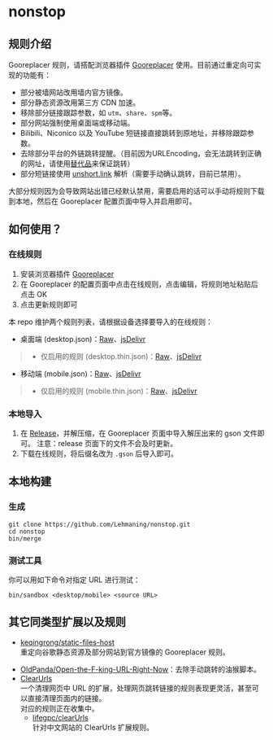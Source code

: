 # nonstop
## 规则介绍
Gooreplacer 规则，请搭配浏览器插件 [Gooreplacer](https://github.com/jiacai2050/gooreplacer) 使用。目前通过重定向可实现的功能有：

* 部分被墙网站改用墙内官方镜像。
* 部分静态资源改用第三方 CDN 加速。
* 移除部分链接跟踪参数，如 ```utm```、```share```、```spm```等。
* 部分网站强制使用桌面端或移动端。
* Bilibili、Niconico 以及 YouTube 短链接直接跳转到原地址，并移除跟踪参数。
* 去除部分平台的外链跳转提醒。（目前因为URLEncoding，会无法跳转到正确的网址，请使用[替代品](https://github.com/OldPanda/Open-the-F-king-URL-Right-Now)来保证跳转）
* 部分短链接使用 [unshort.link](https://unshort.link) 解析（需要手动确认跳转，目前已禁用）。

大部分规则因为会导致网站出错已经默认禁用，需要启用的话可以手动将规则下载到本地，然后在 Gooreplacer 配置页面中导入并启用即可。



## 如何使用？
### 在线规则
1. 安装浏览器插件 [Gooreplacer](https://github.com/jiacai2050/gooreplacer)
2. 在 Gooreplacer 的配置页面中点击在线规则，点击编辑，将规则地址粘贴后点击 OK
3. 点击更新规则即可

本 repo 维护两个规则列表，请根据设备选择要导入的在线规则：

* 桌面端 (desktop.json)：[Raw](https://github.com/Lehmaning/nonstop/raw/master/desktop.json)、[jsDelivr](https://fastly.jsdelivr.net/gh/Lehmaning/nonstop/desktop.json)
>* 仅启用的规则 (desktop.thin.json)：[Raw](https://github.com/Lehmaning/nonstop/raw/master/desktop.thin.json)、[jsDelivr](https://fastly.jsdelivr.net/gh/Lehmaning/nonstop/desktop.thin.json)
* 移动端 (mobile.json)：[Raw](https://github.com/Lehmaning/nonstop/raw/master/mobile.json)、[jsDelivr](https://fastly.jsdelivr.net/gh/Lehmaning/nonstop/mobile.json)
>* 仅启用的规则 (mobile.thin.json)：[Raw](https://github.com/Lehmaning/nonstop/raw/master/mobile.thin.json)、[jsDelivr](https://fastly.jsdelivr.net/gh/Lehmaning/nonstop/mobile.thin.json)

### 本地导入
1. 在 [Release](https://github.com/Lehmaning/nonstop/archive/refs/heads/main.zip)，并解压缩，在 Gooreplacer 页面中导入解压出来的 gson 文件即可。
注意：release 页面下的文件不会及时更新。
2. 下载在线规则，将后缀名改为 ```.gson``` 后导入即可。

## 本地构建
### 生成
```shell
git clone https://github.com/Lehmaning/nonstop.git
cd nonstop
bin/merge
```

### 测试工具
你可以用如下命令对指定 URL 进行测试：
```shell
bin/sandbox <desktop/mobile> <source URL>
```

## 其它同类型扩展以及规则
* [keqingrong/static-files-host](https://github.com/keqingrong/static-files-host)<br/>重定向谷歌静态资源及部分网站到官方镜像的 Gooreplacer 规则。
<!--* [Teddy-Zhu/gooreplacerRule](https://github.com/Teddy-Zhu/gooreplacerRule)<br/>重定向谷歌静态资源到极客族加速服务的旧版 Gooreplacer 规则。-->
* [OldPanda/Open-the-F-king-URL-Right-Now](https://github.com/OldPanda/Open-the-F-king-URL-Right-Now)：去除手动跳转的油猴脚本。
* [ClearUrls](https://github.com/ClearURLs/Addon)<br/>一个清理网页中 URL 的扩展，处理网页跳转链接的规则表现更灵活，甚至可以直接清理页面内的链接。<br/>
对应的规则正在收集中。
    * [lifegpc/clearUrls](https://github.com/lifegpc/clearUrls)<br/>针对中文网站的 ClearUrls 扩展规则。
